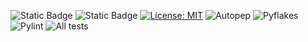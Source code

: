 ![Static Badge](https://img.shields.io/badge/Python-3776AB?style=for-the-badge&logo=python&logoColor=white&link=https%3A%2F%2Fimg.shields.io%2Fbadge%2FPython-3776AB%3Fstyle%3Dfor-the-badge%26logo%3Dpython%26logoColor%3Dwhite)
![Static Badge](https://img.shields.io/badge/Linux-FCC624?style=for-the-badge&logo=linux-mint&logoColor=white&link=https%3A%2F%2Fimg.shields.io%2Fgithub%2Flicense%2F%7Busername%7D%2F%7Brepo-name%7D.svg)
[![License: MIT](https://img.shields.io/badge/License-MIT-yellow.svg)](https://opensource.org/licenses/MIT)
![Autopep](https://img.shields.io/github/actions/workflow/status/Software-Engineering-Project-PKHSAK/a_beautiful_repo/.github/workflows/autopep.yml?branch=main&label=autopep)
![Pyflakes](https://img.shields.io/github/actions/workflow/status/Software-Engineering-Project-PKHSAK/a_beautiful_repo/.github/workflows/pyflakes.yml?branch=main&label=pyflakes)
![Pylint](https://img.shields.io/github/actions/workflow/status/Software-Engineering-Project-PKHSAK/a_beautiful_repo/.github/workflows/pylint.yml?branch=main&label=pylint)
![All tests](https://github.com/Software-Engineering-Project-PKHSAK/a_beautiful_repo/actions/workflows/python-app.yml/badge.svg?event=push)
<!-- my-badges start -->
<!-- my-badges end -->
